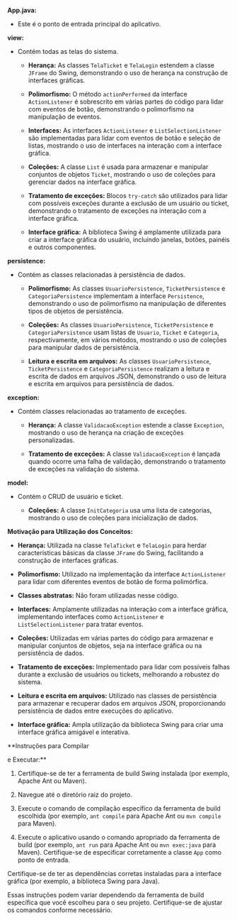 **App.java:**
- Este é o ponto de entrada principal do aplicativo.

**view:**
- Contém todas as telas do sistema.

   - **Herança:** As classes `TelaTicket` e `TelaLogin` estendem a classe `JFrame` do Swing, demonstrando o uso de herança na construção de interfaces gráficas.

   - **Polimorfismo:** O método `actionPerformed` da interface `ActionListener` é sobrescrito em várias partes do código para lidar com eventos de botão, demonstrando o polimorfismo na manipulação de eventos.

   - **Interfaces:** As interfaces `ActionListener` e `ListSelectionListener` são implementadas para lidar com eventos de botão e seleção de listas, mostrando o uso de interfaces na interação com a interface gráfica.

   - **Coleções:** A classe `List` é usada para armazenar e manipular conjuntos de objetos `Ticket`, mostrando o uso de coleções para gerenciar dados na interface gráfica.

   - **Tratamento de exceções:** Blocos `try-catch` são utilizados para lidar com possíveis exceções durante a exclusão de um usuário ou ticket, demonstrando o tratamento de exceções na interação com a interface gráfica.

   - **Interface gráfica:** A biblioteca Swing é amplamente utilizada para criar a interface gráfica do usuário, incluindo janelas, botões, painéis e outros componentes.

**persistence:**
- Contém as classes relacionadas à persistência de dados.

   - **Polimorfismo:** As classes `UsuarioPersistence`, `TicketPersistence` e `CategoriaPersistence` implementam a interface `Persistence`, demonstrando o uso de polimorfismo na manipulação de diferentes tipos de objetos de persistência.

   - **Coleções:** As classes `UsuarioPersistence`, `TicketPersistence` e `CategoriaPersistence` usam listas de `Usuario`, `Ticket` e `Categoria`, respectivamente, em vários métodos, mostrando o uso de coleções para manipular dados de persistência.

   - **Leitura e escrita em arquivos:** As classes `UsuarioPersistence`, `TicketPersistence` e `CategoriaPersistence` realizam a leitura e escrita de dados em arquivos JSON, demonstrando o uso de leitura e escrita em arquivos para persistência de dados.

**exception:**
- Contém classes relacionadas ao tratamento de exceções.

   - **Herança:** A classe `ValidacaoException` estende a classe `Exception`, mostrando o uso de herança na criação de exceções personalizadas.

   - **Tratamento de exceções:** A classe `ValidacaoException` é lançada quando ocorre uma falha de validação, demonstrando o tratamento de exceções na validação do sistema.

**model:**
- Contém o CRUD de usuário e ticket.

   - **Coleções:** A classe `InitCategoria` usa uma lista de categorias, mostrando o uso de coleções para inicialização de dados.

**Motivação para Utilização dos Conceitos:**

- **Herança:** Utilizada na classe `TelaTicket` e `TelaLogin` para herdar características básicas da classe `JFrame` do Swing, facilitando a construção de interfaces gráficas.

- **Polimorfismo:** Utilizado na implementação da interface `ActionListener` para lidar com diferentes eventos de botão de forma polimórfica.

- **Classes abstratas:** Não foram utilizadas nesse código.

- **Interfaces:** Amplamente utilizadas na interação com a interface gráfica, implementando interfaces como `ActionListener` e `ListSelectionListener` para tratar eventos.

- **Coleções:** Utilizadas em várias partes do código para armazenar e manipular conjuntos de objetos, seja na interface gráfica ou na persistência de dados.

- **Tratamento de exceções:** Implementado para lidar com possíveis falhas durante a exclusão de usuários ou tickets, melhorando a robustez do sistema.

- **Leitura e escrita em arquivos:** Utilizado nas classes de persistência para armazenar e recuperar dados em arquivos JSON, proporcionando persistência de dados entre execuções do aplicativo.

- **Interface gráfica:** Ampla utilização da biblioteca Swing para criar uma interface gráfica amigável e interativa.

**Instruções para Compilar

e Executar:**

1. Certifique-se de ter a ferramenta de build Swing instalada (por exemplo, Apache Ant ou Maven).

2. Navegue até o diretório raiz do projeto.

3. Execute o comando de compilação específico da ferramenta de build escolhida (por exemplo, `ant compile` para Apache Ant ou `mvn compile` para Maven).

4. Execute o aplicativo usando o comando apropriado da ferramenta de build (por exemplo, `ant run` para Apache Ant ou `mvn exec:java` para Maven). Certifique-se de especificar corretamente a classe `App` como ponto de entrada.

Certifique-se de ter as dependências corretas instaladas para a interface gráfica (por exemplo, a biblioteca Swing para Java).

Essas instruções podem variar dependendo da ferramenta de build específica que você escolheu para o seu projeto. Certifique-se de ajustar os comandos conforme necessário.
